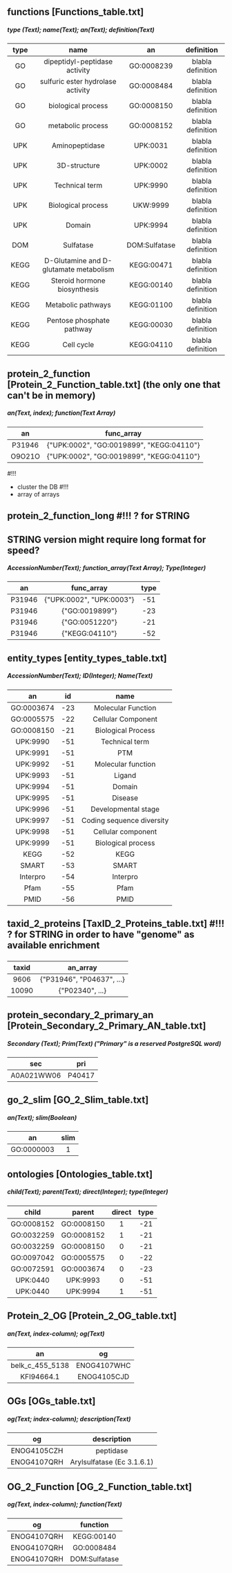 ## functions [Functions_table.txt]
#####  type (Text); name(Text); an(Text); definition(Text)
| type | name | an | definition |
|:---:|:---:|:---:|:---:|
| GO | dipeptidyl-peptidase activity | GO:0008239 | blabla definition |
| GO | sulfuric ester hydrolase activity | GO:0008484 | blabla definition |
| GO | biological process | GO:0008150 | blabla definition |
| GO | metabolic process | GO:0008152 | blabla definition |
| UPK | Aminopeptidase | UPK:0031 | blabla definition |
| UPK | 3D-structure | UPK:0002 | blabla definition |
| UPK | Technical term | UPK:9990 | blabla definition |
| UPK | Biological process | UKW:9999 | blabla definition |
| UPK | Domain | UPK:9994 | blabla definition |
| DOM | Sulfatase | DOM:Sulfatase | blabla definition |
| KEGG | D-Glutamine and D-glutamate metabolism | KEGG:00471 | blabla definition |
| KEGG | Steroid hormone biosynthesis | KEGG:00140 | blabla definition |
| KEGG | Metabolic pathways | KEGG:01100 | blabla definition |
| KEGG | Pentose phosphate pathway | KEGG:00030 | blabla definition |
| KEGG | Cell cycle | KEGG:04110 | blabla definition |

## protein_2_function [Protein_2_Function_table.txt] (the only one that can't be in memory)
##### an(Text, index); function(Text Array) 
| an | func_array |
|:---:|:---:|
| P31946 | {"UPK:0002", "GO:0019899", "KEGG:04110"} |
| O9O21O | {"UPK:0002", "GO:0019899", "KEGG:04110"} |

#!!!
- cluster the DB #!!!
- array of arrays



## protein_2_function_long #!!! ? for STRING
## STRING version might require long format for speed?
##### AccessionNumber(Text); function_array(Text Array); Type(Integer)
| an | func_array | type |
|:---:|:---:|:---:|
| P31946 | {"UPK:0002", "UPK:0003"} | -51 |
| P31946 | {"GO:0019899"} | -23 |
| P31946 | {"GO:0051220"} | -21 |
| P31946 | {"KEGG:04110"} | -52 |

## entity_types [entity_types_table.txt]
##### AccessionNumber(Text); ID(Integer); Name(Text)
| an | id | name |
|:---:|:---:|:---:|
| GO:0003674 | -23 | Molecular Function |
| GO:0005575 | -22 | Cellular Component |
| GO:0008150 | -21 | Biological Process |
| UPK:9990 | -51 | Technical term |
| UPK:9991 | -51 | PTM |
| UPK:9992 | -51 | Molecular function |
| UPK:9993 | -51 | Ligand |
| UPK:9994 | -51 | Domain |
| UPK:9995 | -51 | Disease |
| UPK:9996 | -51 | Developmental stage |
| UPK:9997 | -51 | Coding sequence diversity |
| UPK:9998 | -51 | Cellular component |
| UPK:9999 | -51 | Biological process |
| KEGG | -52 | KEGG |
| SMART | -53 | SMART |
| Interpro | -54 | Interpro |
| Pfam | -55 | Pfam |
| PMID | -56 | PMID |


## taxid_2_proteins [TaxID_2_Proteins_table.txt] #!!! ? for STRING in order to have "genome" as available enrichment
#####
| taxid | an_array |
|:---:|:---:|
| 9606 | {"P31946", "P04637", ...} |
| 10090 | {"P02340", ...} |

## protein_secondary_2_primary_an [Protein_Secondary_2_Primary_AN_table.txt]
##### Secondary (Text); Prim(Text) ("Primary" is a reserved PostgreSQL word)
| sec | pri |
|:---:|:---:|
| A0A021WW06 | P40417 |

## go_2_slim [GO_2_Slim_table.txt]
##### an(Text); slim(Boolean)
| an | slim |
|:---:|:---:|
| GO:0000003 | 1 |

## ontologies [Ontologies_table.txt]
##### child(Text); parent(Text); direct(Integer); type(Integer)
| child | parent | direct | type |
|:---:|:---:|:---:|:---:|
| GO:0008152 | GO:0008150 | 1 | -21 |
| GO:0032259 | GO:0008152 | 1 | -21 |
| GO:0032259 | GO:0008150 | 0 | -21 |
| GO:0097042 | GO:0005575 | 0 | -22 |
| GO:0072591 | GO:0003674 | 0 | -23 |
| UPK:0440 | UPK:9993 | 0 | -51 |
| UPK:0440 | UPK:9994 | 1 | -51 |

## Protein_2_OG [Protein_2_OG_table.txt]
##### an(Text, index-column); og(Text)
| an | og |
|:---:|:---:|
| belk_c_455_5138 | ENOG4107WHC |
| KFI94664.1 | ENOG4105CJD |

## OGs [OGs_table.txt]
##### og(Text; index-column); description(Text)
| og | description |
|:---:|:---:|
| ENOG4105CZH | peptidase |
| ENOG4107QRH | Arylsulfatase (Ec 3.1.6.1) |

## OG_2_Function [OG_2_Function_table.txt]
##### og(Text, index-column); function(Text)
| og | function |
|:---:|:---:|
|ENOG4107QRH | KEGG:00140 |
|ENOG4107QRH | GO:0008484 |
|ENOG4107QRH | DOM:Sulfatase |
